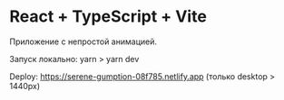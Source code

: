 # React + TypeScript + Vite

Приложение с непростой анимацией.

Запуск локально: yarn > yarn dev

Deploy: https://serene-gumption-08f785.netlify.app (только desktop > 1440px)
